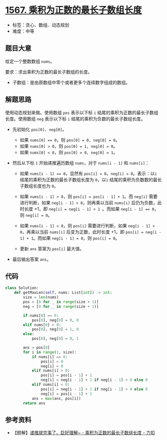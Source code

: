 # [1567. 乘积为正数的最长子数组长度](https://leetcode.cn/problems/maximum-length-of-subarray-with-positive-product/)

- 标签：贪心、数组、动态规划
- 难度：中等

## 题目大意

给定一个整数数组 `nums`。

要求：求出乘积为正数的最长子数组的长度。

- 子数组：是由原数组中零个或者更多个连续数字组成的数组。

## 解题思路

使用动态规划来做。使用数组 `pos` 表示以下标 `i` 结尾的乘积为正数的最长子数组长度。使用数组 `neg` 表示以下标 `i` 结尾的乘积为负数的最长子数组长度。

- 先初始化 `pos[0]`、`neg[0]`。
  - 如果 `nums[0] == 0`，则 `pos[0] = 0, neg[0] = 0`。
  - 如果 `nums[0] > 0`，则 `pos[0] = 1, neg[0] = 0`。
  - 如果 `nums[0] < 0`，则 `pos[0] = 0, neg[0] = 1`。

- 然后从下标 `1` 开始递推遍历数组 `nums`，对于 `nums[i - 1]` 和 `nums[i]`：

  - 如果 `nums[i - 1] == 0`，显然有 `pos[i] = 0`，`neg[i] = 0`。表示：以`i` 结尾的乘积为正数的最长子数组长度为 `0`，以`i` 结尾的乘积为负数数的最长子数组长度也为 `0`。

  - 如果 `nums[i - 1] > 0`，则 `pos[i] = pos[i - 1] + 1`。而 `neg[i]` 需要进行判断，如果 `neg[i - 1] > 0`，则再乘以当前 `nums[i]` 后仍为负数，此时长度 +1，即 `neg[i] = neg[i - 1] + 1 `。而如果 `neg[i - 1] == 0`，则 `neg[i] = 0`。

  - 如果 `nums[i - 1] < 0`，则 `pos[i]` 需要进行判断，如果 `neg[i - 1] > 0`，再乘以当前 `nums[i]` 后变为正数，此时长度 +1，即 `pos[i] = neg[i - 1] + 1`。而如果 `neg[i - 1] = 0`，则 `pos[i] = 0`。
  - 更新 `ans` 答案为 `pos[i]` 最大值。

- 最后输出答案 `ans`。

## 代码

```python
class Solution:
    def getMaxLen(self, nums: List[int]) -> int:
        size = len(nums)
        pos = [0 for _ in range(size + 1)]
        neg = [0 for _ in range(size + 1)]

        if nums[0] == 0:
            pos[0], neg[0] = 0, 0
        elif nums[0] > 0:
            pos[0], neg[0] = 1, 0
        else:
            pos[0], neg[0] = 0, 1

        ans = pos[0]
        for i in range(1, size):
            if nums[i] == 0:
                pos[i] = 0
                neg[i] = 0
            elif nums[i] > 0:
                pos[i] = pos[i - 1] + 1
                neg[i] = neg[i - 1] + 1 if neg[i - 1] > 0 else 0
            elif nums[i] < 0:
                pos[i] = neg[i - 1] + 1 if neg[i - 1] > 0 else 0
                neg[i] = pos[i - 1] + 1
            ans = max(ans, pos[i])
        return ans
```

## 参考资料

- 【题解】[递推就完事了，巨好理解~ - 乘积为正数的最长子数组长度 - 力扣](https://leetcode.cn/problems/maximum-length-of-subarray-with-positive-product/solution/di-tui-jiu-wan-shi-liao-ju-hao-li-jie-by-time-limi/)
